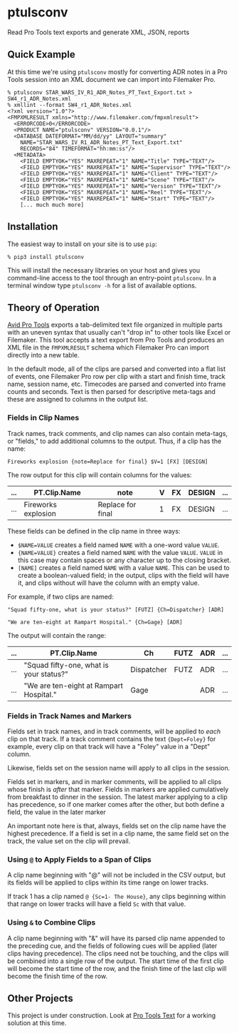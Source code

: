 # ptulsconv
Read Pro Tools text exports and generate XML, JSON, reports

## Quick Example

At this time we're using `ptulsconv` mostly for converting ADR notes in a Pro Tools session
into an XML document we can import into Filemaker Pro. 

    % ptulsconv STAR_WARS_IV_R1_ADR_Notes_PT_Text_Export.txt > SW4_r1_ADR_Notes.xml
    % xmllint --format SW4_r1_ADR_Notes.xml
    <?xml version="1.0"?>
    <FMPXMLRESULT xmlns="http://www.filemaker.com/fmpxmlresult">
      <ERRORCODE>0</ERRORCODE>
      <PRODUCT NAME="ptulsconv" VERSION="0.0.1"/>
      <DATABASE DATEFORMAT="MM/dd/yy" LAYOUT="summary" 
        NAME="STAR_WARS_IV_R1_ADR_Notes_PT_Text_Export.txt" 
        RECORDS="84" TIMEFORMAT="hh:mm:ss"/>
      <METADATA>
        <FIELD EMPTYOK="YES" MAXREPEAT="1" NAME="Title" TYPE="TEXT"/>
        <FIELD EMPTYOK="YES" MAXREPEAT="1" NAME="Supervisor" TYPE="TEXT"/>
        <FIELD EMPTYOK="YES" MAXREPEAT="1" NAME="Client" TYPE="TEXT"/>
        <FIELD EMPTYOK="YES" MAXREPEAT="1" NAME="Scene" TYPE="TEXT"/>
        <FIELD EMPTYOK="YES" MAXREPEAT="1" NAME="Version" TYPE="TEXT"/>
        <FIELD EMPTYOK="YES" MAXREPEAT="1" NAME="Reel" TYPE="TEXT"/>
        <FIELD EMPTYOK="YES" MAXREPEAT="1" NAME="Start" TYPE="TEXT"/>
        [... much much more] 

## Installation

The easiest way to install on your site is to use `pip`:

    % pip3 install ptulsconv
    
This will install the necessary libraries on your host and gives you command-line access to the tool through an 
entry-point `ptulsconv`. In a terminal window type `ptulsconv -h` for a list of available options.

## Theory of Operation

[Avid Pro Tools][avp] exports a tab-delimited text file organized in multiple parts with an uneven syntax that usually 
can't "drop in" to other tools like Excel or Filemaker. This tool accepts a text export from Pro Tools and produces an
XML file in the `FMPXMLRESULT` schema which Filemaker Pro can import directly into a new table.

In the default mode, all of the clips are parsed and converted into a flat list of events, one Filemaker Pro row per 
clip with a start and finish time,  track name, session name, etc. Timecodes are parsed and converted into frame counts 
and seconds. Text is then parsed for descriptive meta-tags and these are assigned to columns in the output list.

[avp]: http://www.avid.com/pro-tools

### Fields in Clip Names

Track names, track comments, and clip names can also contain meta-tags, or "fields," to add additional columns to the 
output. Thus, if a clip has the name:

`Fireworks explosion {note=Replace for final} $V=1 [FX] [DESIGN]`

The row output for this clip will contain columns for the values:

|...| PT.Clip.Name| note | V | FX | DESIGN | ...|
|---|------------|------|---|----|--------|----|
|...| Fireworks explosion| Replace for final | 1 | FX | DESIGN | ... |

These fields can be defined in the clip name in three ways:
* `$NAME=VALUE` creates a field named `NAME` with a one-word value `VALUE`.
* `{NAME=VALUE}` creates a field named `NAME` with the value `VALUE`. `VALUE` in this case may contain spaces or any 
    character up to the closing bracket.
* `[NAME]` creates a field named `NAME` with a value `NAME`. This can be used to create a boolean-valued field; in the 
    output, clips with the field will have it, and clips without will have the column with an empty value.

For example, if two clips are named:

`"Squad fifty-one, what is your status?" [FUTZ] {Ch=Dispatcher} [ADR]`

`"We are ten-eight at Rampart Hospital." {Ch=Gage} [ADR]`

The output will contain the range:

|...| PT.Clip.Name| Ch | FUTZ | ADR | ...|
|---|------------|------|---|----|-----|
|...| "Squad fifty-one, what is your status?"| Dispatcher | FUTZ | ADR | ... |
|...| "We are ten-eight at Rampart Hospital."| Gage |  | ADR | ... |


### Fields in Track Names and Markers

Fields set in track names, and in track comments, will be applied to *each* clip on that track. If a track comment 
contains the text `{Dept=Foley}` for example, every clip on that track will have a "Foley" value in a "Dept" column.

Likewise, fields set on the session name will apply to all clips in the session.

Fields set in markers, and in marker comments, will be applied to all clips whose finish is *after* that marker. Fields
in markers are applied cumulatively from breakfast to dinner in the session. The latest marker applying to a clip has
precedence, so if one marker comes after the other, but both define a field, the value in the later marker

An important note here is that, always, fields set on the clip name have the highest precedence. If a field is set in a clip
name, the same field set on the track, the value set on the clip will prevail.

### Using `@` to Apply Fields to a Span of Clips

A clip name beginning with "@" will not be included in the CSV output, but its fields will be applied to clips within 
its time range on lower tracks.

If track 1 has a clip named `@ {Sc=1- The House}`, any clips beginning within that range on lower tracks will have a 
field `Sc` with that value.

### Using `&` to Combine Clips

A clip name beginning with "&" will have its parsed clip name appended to the preceding cue, and the fields of following 
cues will be applied (later clips having precedence). The clips need not be touching, and the clips will be combined 
into a single row of the output. The start time of the first clip will become the start time of the row, and the finish 
time of the last clip will become the finish time of the row.

## Other Projects

This project is under construction. Look at [Pro Tools Text](https://github.com/iluvcapra/ProToolsText) 
for a working solution at this time.
